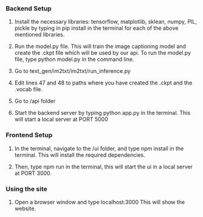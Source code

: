 ### Backend Setup
1. Install the necessary libraries: tensorflow, matplotlib, sklean, numpy, PIL, pickle by typing in 
pip install <library-name> in the terminal for each of the above mentioned libraries.

2. Run the model.py file. This will train the image captioning model and create the .ckpt file which will be used by our api. 
To run the model.py file, type python model.py in the command line.

3. Go to text_gen/im2txt/im2txt/run_inference.py 

4. Edit lines 47 and 48 to paths where you have created the .ckpt and the .vocab file. 

5. Go to /api folder 

6. Start the backend server by typing python app.py in the terminal. This will start a local server at PORT 5000

### Frontend Setup

1. In the terminal, navigate to the /ui folder, and type npm install in the terminal. This will install the required dependencies.

2. Then, type npm run in the terminal, this will start the ui in a local server at PORT 3000.

### Using the site

1. Open a browser window and type localhost:3000 
This will show the website.
